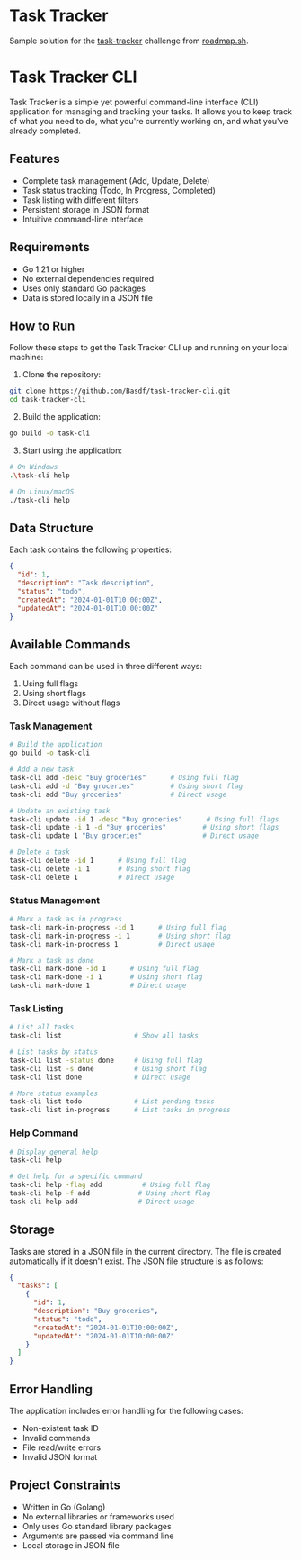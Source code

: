 
# Task Tracker
Sample solution for the [task-tracker](https://roadmap.sh/projects/task-tracker) challenge from [roadmap.sh](https://roadmap.sh/).

# Task Tracker CLI

Task Tracker is a simple yet powerful command-line interface (CLI) application for managing and tracking your tasks. It allows you to keep track of what you need to do, what you're currently working on, and what you've already completed.

## Features

- Complete task management (Add, Update, Delete)
- Task status tracking (Todo, In Progress, Completed)
- Task listing with different filters
- Persistent storage in JSON format
- Intuitive command-line interface

## Requirements

- Go 1.21 or higher
- No external dependencies required
- Uses only standard Go packages
- Data is stored locally in a JSON file

## How to Run

Follow these steps to get the Task Tracker CLI up and running on your local machine:

1. Clone the repository:
```bash
git clone https://github.com/Basdf/task-tracker-cli.git
cd task-tracker-cli
```

2. Build the application:
```bash
go build -o task-cli
```

3. Start using the application:
```bash
# On Windows
.\task-cli help

# On Linux/macOS
./task-cli help
```

## Data Structure

Each task contains the following properties:

```json
{
  "id": 1,
  "description": "Task description",
  "status": "todo",
  "createdAt": "2024-01-01T10:00:00Z",
  "updatedAt": "2024-01-01T10:00:00Z"
}
```

## Available Commands

Each command can be used in three different ways:
1. Using full flags
2. Using short flags
3. Direct usage without flags

### Task Management

```bash
# Build the application
go build -o task-cli

# Add a new task
task-cli add -desc "Buy groceries"      # Using full flag
task-cli add -d "Buy groceries"         # Using short flag
task-cli add "Buy groceries"            # Direct usage

# Update an existing task
task-cli update -id 1 -desc "Buy groceries"      # Using full flags
task-cli update -i 1 -d "Buy groceries"         # Using short flags
task-cli update 1 "Buy groceries"               # Direct usage

# Delete a task
task-cli delete -id 1      # Using full flag
task-cli delete -i 1       # Using short flag
task-cli delete 1          # Direct usage
```

### Status Management

```bash
# Mark a task as in progress
task-cli mark-in-progress -id 1      # Using full flag
task-cli mark-in-progress -i 1       # Using short flag
task-cli mark-in-progress 1          # Direct usage

# Mark a task as done
task-cli mark-done -id 1      # Using full flag
task-cli mark-done -i 1       # Using short flag
task-cli mark-done 1          # Direct usage
```

### Task Listing

```bash
# List all tasks
task-cli list                  # Show all tasks

# List tasks by status
task-cli list -status done     # Using full flag
task-cli list -s done          # Using short flag
task-cli list done             # Direct usage

# More status examples
task-cli list todo             # List pending tasks
task-cli list in-progress      # List tasks in progress
```

### Help Command

```bash
# Display general help
task-cli help

# Get help for a specific command
task-cli help -flag add          # Using full flag
task-cli help -f add            # Using short flag
task-cli help add               # Direct usage
```

## Storage

Tasks are stored in a JSON file in the current directory. The file is created automatically if it doesn't exist. The JSON file structure is as follows:

```json
{
  "tasks": [
    {
      "id": 1,
      "description": "Buy groceries",
      "status": "todo",
      "createdAt": "2024-01-01T10:00:00Z",
      "updatedAt": "2024-01-01T10:00:00Z"
    }
  ]
}
```

## Error Handling

The application includes error handling for the following cases:

- Non-existent task ID
- Invalid commands
- File read/write errors
- Invalid JSON format

## Project Constraints

- Written in Go (Golang)
- No external libraries or frameworks used
- Only uses Go standard library packages
- Arguments are passed via command line
- Local storage in JSON file